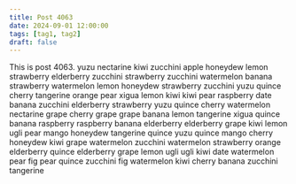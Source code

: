 ```yaml
---
title: Post 4063
date: 2024-09-01 12:00:00
tags: [tag1, tag2]
draft: false
---
```

This is post 4063.
yuzu
nectarine
kiwi
zucchini
apple
honeydew
lemon
strawberry
elderberry
zucchini
strawberry
zucchini
watermelon
banana
strawberry
watermelon
lemon
honeydew
strawberry
zucchini
yuzu
quince
cherry
tangerine
orange
pear
xigua
lemon
kiwi
kiwi
pear
raspberry
date
banana
zucchini
elderberry
strawberry
yuzu
quince
cherry
watermelon
nectarine
grape
cherry
grape
grape
banana
lemon
tangerine
xigua
quince
banana
raspberry
raspberry
banana
elderberry
elderberry
grape
kiwi
lemon
ugli
pear
mango
honeydew
tangerine
quince
yuzu
quince
mango
cherry
honeydew
kiwi
grape
watermelon
zucchini
watermelon
strawberry
orange
elderberry
quince
elderberry
grape
lemon
ugli
ugli
kiwi
date
watermelon
pear
fig
pear
quince
zucchini
fig
watermelon
kiwi
cherry
banana
zucchini
tangerine
